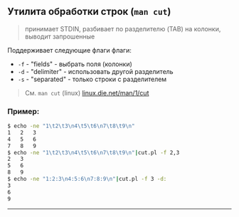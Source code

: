 ## Утилита обработки строк (`man cut`)

> принимает STDIN, разбивает по разделителю (TAB) на колонки, выводит запрошенные

Поддерживает следующие флаги флаги:

* `-f` - "fields" - выбрать поля (колонки)
* `-d` - "delimiter" - использовать другой разделитель
* `-s` - "separated" - только строки с разделителем

> См. `man cut` (linux) [linux.die.net/man/1/cut](https://linux.die.net/man/1/cut)

### Пример:

```sh
$ echo -ne "1\t2\t3\n4\t5\t6\n7\t8\t9\n"
1   2   3
4   5   6
7   8   9
$ echo -ne "1\t2\t3\n4\t5\t6\n7\t8\t9\n"|cut.pl -f 2,3
2   3
5   6
8   9
$ echo -ne "1:2:3\n4:5:6\n7:8:9\n"|cut.pl -f 3 -d:
3
6
9
```

---
